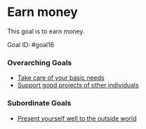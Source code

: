 # Earn money

This goal is to earn money.

Goal ID: #goal16

### Overarching Goals
- [Take care of your basic needs](take-care-of-your-basic-needs.md)
- [Support good projects of other individuals](support-good-projects.md)

### Subordinate Goals
- [Present yourself well to the outside world](present-yourself-well.md)
